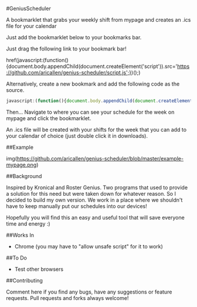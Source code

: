#GeniusScheduler

A bookmarklet that grabs your weekly shift from mypage and creates an .ics file for your calendar

Just add the bookmarklet below to your bookmarks bar.

Just drag the following link to your bookmark bar!

href(javascript:(function(){document.body.appendChild(document.createElement('script')).src='https://github.com/aricallen/genius-scheduler/script.js';})();)

Alternatively, create a new bookmark and add the following code as the source.

```javascript
javascript:(function(){document.body.appendChild(document.createElement('script')).src='http://www.curiousrhythms.com/genius-scheduler/script.js';})();
```

Then...
Navigate to where you can see your schedule for the week on mypage and click the bookmarklet.

An .ics file will be created with your shifts for the week that you can add to your calendar of choice (just double click it in downloads).

##Example

img(https://github.com/aricallen/genius-scheduler/blob/master/example-mypage.png)

##Background

Inspired by Kronical and Roster Genius. Two programs that used to provide a solution for this need but were taken down for whatever reason. So I decided to build my own version. We work in a place where we shouldn't have to keep manually put our schedules into our devices!

Hopefully you will find this an easy and useful tool that will save everyone time and energy :)

##Works In

- Chrome (you may have to "allow unsafe script" for it to work)

##To Do

- Test other browsers

##Contributing

Comment here if you find any bugs, have any suggestions or feature requests. Pull requests and forks always welcome!

